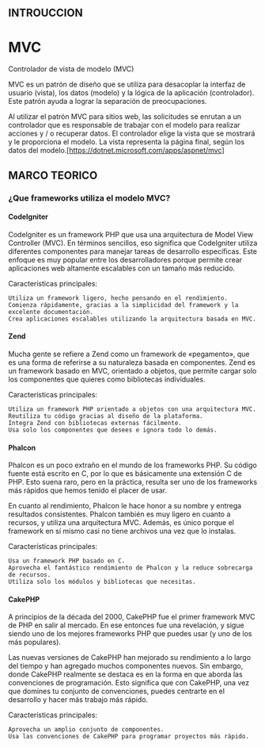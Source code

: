 ## INTROUCCION

# MVC

Controlador de vista de modelo (MVC)

MVC es un patrón de diseño que se utiliza para desacoplar la interfaz de usuario (vista), los datos (modelo) y la lógica de la aplicación (controlador). Este patrón ayuda a lograr la separación de preocupaciones.

Al utilizar el patrón MVC para sitios web, las solicitudes se enrutan a un controlador que es responsable de trabajar con el modelo para realizar acciones y / o recuperar datos. El controlador elige la vista que se mostrará y le proporciona el modelo. La vista representa la página final, según los datos del modelo.[https://dotnet.microsoft.com/apps/aspnet/mvc]

## MARCO TEORICO
### ¿Que frameworks utiliza el modelo MVC? 

 #### CodeIgniter
 CodeIgniter es un framework PHP que usa una arquitectura de Model View Controller (MVC). En términos sencillos, eso significa que CodeIgniter utiliza diferentes componentes para manejar tareas de desarrollo específicas. Este enfoque es muy popular entre los desarrolladores porque permite crear aplicaciones web altamente escalables con un tamaño más reducido.
 
 Características principales:

    Utiliza un framework ligero, hecho pensando en el rendimiento.
    Comienza rápidamente, gracias a la simplicidad del framework y la excelente documentación.
    Crea aplicaciones escalables utilizando la arquitectura basada en MVC.
    
   #### Zend
   Mucha gente se refiere a Zend como un framework de «pegamento», que es una forma de referirse a su naturaleza basada en componentes. Zend es un framework basado en MVC, orientado a objetos, que permite cargar solo los componentes que quieres como bibliotecas individuales.
   
   Características principales:

    Utiliza un framework PHP orientado a objetos con una arquitectura MVC.
    Reutiliza tu código gracias al diseño de la plataforma.
    Integra Zend con bibliotecas externas fácilmente.
    Usa solo los componentes que desees e ignora todo lo demás.
    
  #### Phalcon
  Phalcon es un poco extraño en el mundo de los frameworks PHP. Su código fuente está escrito en C, por lo que es básicamente una extensión C de PHP. Esto suena raro, pero en la práctica, resulta ser uno de los frameworks más rápidos que hemos tenido el placer de usar.

En cuanto al rendimiento, Phalcon le hace honor a su nombre y entrega resultados consistentes. Phalcon también es muy ligero en cuanto a recursos, y utiliza una arquitectura MVC. Además, es único porque el framework en sí mismo casi no tiene archivos una vez que lo instalas.

Características principales:

    Usa un framework PHP basado en C.
    Aprovecha el fantástico rendimiento de Phalcon y la reduce sobrecarga de recursos.
    Utiliza solo los módulos y bibliotecas que necesitas.
    
 #### CakePHP
 A principios de la década del 2000, CakePHP fue el primer framework MVC de PHP en salir al mercado. En ese entonces fue una revelación, y sigue siendo uno de los mejores frameworks PHP que puedes usar (y uno de los más populares).

Las nuevas versiones de CakePHP han mejorado su rendimiento a lo largo del tiempo y han agregado muchos componentes nuevos. Sin embargo, donde CakePHP realmente se destaca es en la forma en que aborda las convenciones de programación. Esto significa que con CakePHP, una vez que domines tu conjunto de convenciones, puedes centrarte en el desarrollo y hacer más trabajo más rápido.

 Características principales:

    Aprovecha un amplio conjunto de componentes.
    Usa las convenciones de CakePHP para programar proyectos más rápido.
 
    
